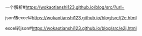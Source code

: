 一个解析#https://wokaotianshi123.github.io/blog/src/?url=

json转excel#https://wokaotianshi123.github.io/blog/src/j2e.html

excel转json#https://wokaotianshi123.github.io/blog/src/e2j.html
